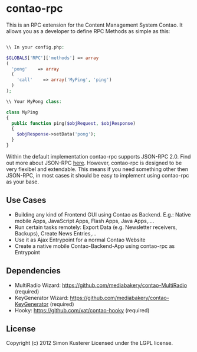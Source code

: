 # contao-rpc

This is an RPC extension for the Content Management System Contao. It allows you as a developer
to define RPC Methods as simple as this:

```php

\\ In your config.php:

$GLOBALS['RPC']['methods'] => array
(
  'pong'    => array
  (
    'call'    => array('MyPing', 'ping')
  )
);

\\ Your MyPong class:

class MyPing
{
  public function ping($objRequest, $objResponse)
  {
    $objResponse->setData('pong');
  }
}
```

Within the default implementation contao-rpc supports JSON-RPC 2.0. Find out more about JSON-RPC
[here](http://www.jsonrpc.org/specification). However, contao-rpc is designed to be very flexibel
and extendable. This means if you need something other then JSON-RPC, in most cases it should
 be easy to implement using contao-rpc as your base.

## Use Cases

* Building any kind of Frontend GUI using Contao as Backend. E.g.: Native mobile Apps, JavaScript Apps, Flash Apps, Java Apps,....
* Run certain tasks remotely: Export Data (e.g. Newsletter receivers, Backups), Create News Entries,...
* Use it as Ajax Entrypoint for a normal Contao Website
* Create a native mobile Contao-Backend-App using contao-rpc as Entrypoint

## Dependencies

* MultiRadio Wizard: https://github.com/mediabakery/contao-MultiRadio (required)
* KeyGenerator Wizard: https://github.com/mediabakery/contao-KeyGenerator (required)
* Hooky: https://github.com/xat/contao-hooky (required)

## License
Copyright (c) 2012 Simon Kusterer
Licensed under the LGPL license.
